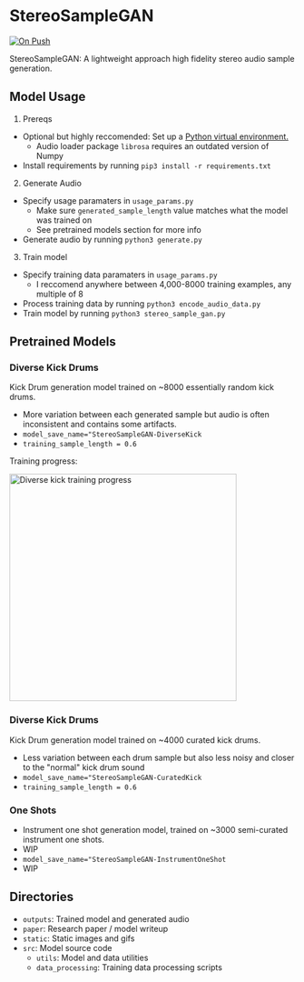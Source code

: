 # StereoSampleGAN

[![On Push](https://github.com/shuklabhay/stereo-sample-gan/actions/workflows/push.yml/badge.svg)](https://github.com/shuklabhay/stereo-sample-gan/actions/workflows/push.yml/badge.svg)

StereoSampleGAN: A lightweight approach high fidelity stereo audio sample generation.

## Model Usage

1. Prereqs

- Optional but highly reccomended: Set up a [Python virtual environment.](https://www.youtube.com/watch?v=e5GL1obY_sI)
  - Audio loader package `librosa` requires an outdated version of Numpy
- Install requirements by running `pip3 install -r requirements.txt`

2. Generate Audio

- Specify usage paramaters in `usage_params.py`
  - Make sure `generated_sample_length` value matches what the model was trained on
  - See pretrained models section for more info
- Generate audio by running `python3 generate.py`

3. Train model

- Specify training data paramaters in `usage_params.py`
  - I reccomend anywhere between 4,000-8000 training examples, any multiple of 8
- Process training data by running `python3 encode_audio_data.py`
- Train model by running `python3 stereo_sample_gan.py`

## Pretrained Models

### Diverse Kick Drums

Kick Drum generation model trained on ~8000 essentially random kick drums.

- More variation between each generated sample but audio is often inconsistent and contains some artifacts.
- `model_save_name="StereoSampleGAN-DiverseKick`
- `training_sample_length = 0.6`

Training progress:

<img src="paper/static/diverse_kick_training_progress.gif" alt="Diverse kick training progress" width="400">

### Diverse Kick Drums

Kick Drum generation model trained on ~4000 curated kick drums.

- Less variation between each drum sample but also less noisy and closer to the "normal" kick drum sound
- `model_save_name="StereoSampleGAN-CuratedKick`
- `training_sample_length = 0.6`

### One Shots

- Instrument one shot generation model, trained on ~3000 semi-curated instrument one shots.
- WIP
- `model_save_name="StereoSampleGAN-InstrumentOneShot`
- WIP

## Directories

- `outputs`: Trained model and generated audio
- `paper`: Research paper / model writeup
- `static`: Static images and gifs
- `src`: Model source code
  - `utils`: Model and data utilities
  - `data_processing`: Training data processing scripts
